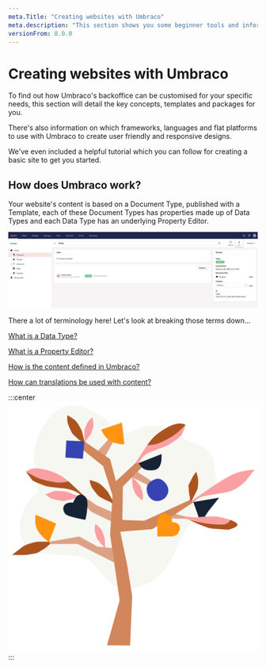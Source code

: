 ```yaml
---
meta.Title: "Creating websites with Umbraco" 
meta.description: "This section shows you some beginner tools and information to get you started with Umbraco 8. From making a local installation to extending the backoffice."
versionFrom: 8.0.0
---
```


# Creating websites with Umbraco 

To find out how Umbraco's backoffice can be customised for your specific needs, this section will detail the key concepts, templates and packages for you. 

There's also information on which frameworks, languages and flat platforms to use with Umbraco to create user friendly and responsive designs. 

We've even included a helpful tutorial which you can follow for creating a basic site to get you started. 

## How does Umbraco work?

Your website's content is based on a Document Type, published with a Template, each of these Document Types has properties made up of Data Types and each Data Type has an underlying Property Editor. 

![Example of tree content structure](images/contentstructure.png)


There a lot of terminology here! Let's look at breaking those terms down...


[What is a Data Type?](Getting-Started/Data/Data-Types)

[What is a Property Editor?](Getting-Started/Backoffice/Property-Editors/Built-in-Property-Editors/)

[How is the content defined in Umbraco?](Getting-Started/Data/Defining-content)

[How can translations be used with content?](Getting-Started/Backoffice/Variants)

:::center
![Umbraco tree image](images/tree.png)
:::



